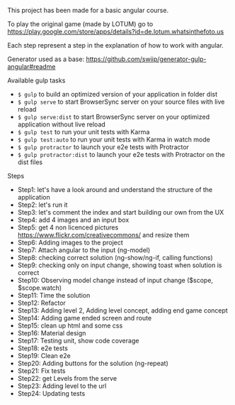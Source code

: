 This project has been made for a basic angular course.

To play the original game (made by LOTUM) go to https://play.google.com/store/apps/details?id=de.lotum.whatsinthefoto.us

Each step represent a step in the explanation of how to work with angular.



Generator used as a base: https://github.com/swiip/generator-gulp-angular#readme

Available gulp tasks
- `$ gulp` to build an optimized version of your application in folder dist
- `$ gulp serve` to start BrowserSync server on your source files with live reload
- `$ gulp serve:dist` to start BrowserSync server on your optimized application without live reload
- `$ gulp test` to run your unit tests with Karma
- `$ gulp test:auto` to run your unit tests with Karma in watch mode
- `$ gulp protractor` to launch your e2e tests with Protractor
- `$ gulp protractor:dist` to launch your e2e tests with Protractor on the dist files


Steps
- Step1: let's have a look around and understand the structure of the application
- Step2: let's run it
- Step3: let's comment the index and start building our own from the UX
- Step4: add 4 images and an input box
- Step5: get 4 non licenced pictures https://www.flickr.com/creativecommons/ and resize them
- Step6: Adding images to the project
- Step7: Attach angular to the input (ng-model)
- Step8: checking correct solution (ng-show/ng-if, calling functions)
- Step9: checking only on input change, showing toast when solution is correct
- Step10: Observing model change instead of input change ($scope, $scope.watch)
- Step11: Time the solution
- Step12: Refactor
- Step13: Adding level 2, Adding level concept, adding end game concept
- Step14: Adding game ended screen and route
- Step15: clean up html and some css
- Step16: Material design
- Step17: Testing unit, show code coverage
- Step18: e2e tests
- Step19: Clean e2e
- Step20: Adding buttons for the solution (ng-repeat)
- Step21: Fix tests
- Step22: get Levels from the serve
- Step23: Adding level to the url
- Step24: Updating tests
